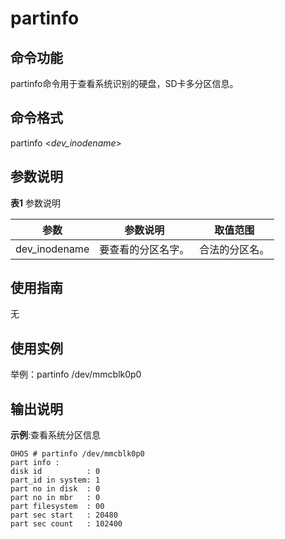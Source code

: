 # partinfo


## 命令功能

partinfo命令用于查看系统识别的硬盘，SD卡多分区信息。


## 命令格式

partinfo &lt;_dev_inodename_&gt;


## 参数说明

  **表1** 参数说明

| 参数 | 参数说明 | 取值范围 | 
| -------- | -------- | -------- |
| dev_inodename | 要查看的分区名字。 | 合法的分区名。 | 


## 使用指南

无


## 使用实例

举例：partinfo /dev/mmcblk0p0


## 输出说明

**示例**:查看系统分区信息

  
```
OHOS # partinfo /dev/mmcblk0p0
part info :
disk id          : 0
part_id in system: 1
part no in disk  : 0
part no in mbr   : 0
part filesystem  : 00
part sec start   : 20480
part sec count   : 102400
```
